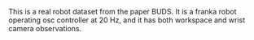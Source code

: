 This is a real robot dataset from the paper BUDS. It is a franka robot operating osc controller at 20 Hz, and it has both workspace and wrist camera observations.
